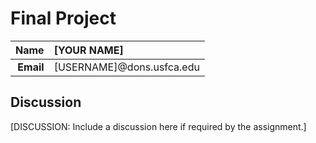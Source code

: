 Final Project
==============================

| **Name**  | [YOUR NAME]  |
|----------:|:-------------|
| **Email** | [USERNAME]@dons.usfca.edu |

## Discussion ##

[DISCUSSION: Include a discussion here if required by the assignment.]
